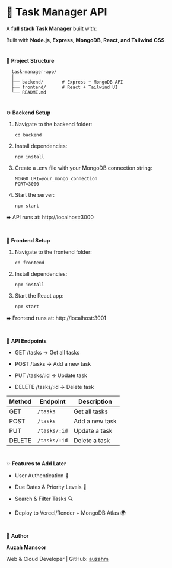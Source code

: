 # 📌 Task Manager API

A **full stack Task Manager** built with:

Built with **Node.js, Express, MongoDB, React, and Tailwind CSS**.

#

🚀 **Project Structure**

      task-manager-app/
      │
      ├── backend/       # Express + MongoDB API
      ├── frontend/      # React + Tailwind UI
      └── README.md

#

⚙️ **Backend Setup**

  1. Navigate to the backend folder:
     
         cd backend

  2. Install dependencies:

         npm install

  3. Create a .env file with your MongoDB connection string:

         MONGO_URI=your_mongo_connection
         PORT=3000

  4. Start the server:

         npm start

➡️ API runs at: http://localhost:3000

#

🎨 **Frontend Setup**

  1. Navigate to the frontend folder:

         cd frontend

  2. Install dependencies:

         npm install

  3. Start the React app:

         npm start

➡️ Frontend runs at: http://localhost:3001

#

📡 **API Endpoints**

- GET /tasks → Get all tasks

- POST /tasks → Add a new task

- PUT /tasks/:id → Update task

- DELETE /tasks/:id → Delete task

| Method | Endpoint     | Description    |
| ------ | ------------ | -------------- |
| GET    | `/tasks`     | Get all tasks  |
| POST   | `/tasks`     | Add a new task |
| PUT    | `/tasks/:id` | Update a task  |
| DELETE | `/tasks/:id` | Delete a task  |

#

✨ **Features to Add Later**

- User Authentication 🔐

- Due Dates & Priority Levels 📅

- Search & Filter Tasks 🔍

- Deploy to Vercel/Render + MongoDB Atlas 🌍

#


👤 **Author**

**Auzah Mansoor**

Web & Cloud Developer | GitHub: [auzahm](https://github.com/auzahm)







